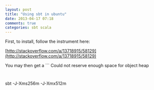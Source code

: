 ```yaml
---
layout: post
title: "Using sbt in ubuntu"
date: 2013-04-17 07:18
comments: true
categories: sbt scala
---
```


First, to install, follow the instrument here: 

[http://stackoverflow.com/a/13718915/58129](http://stackoverflow.com/a/13718915/58129)


You may then get a ```
Could not reserve enough space for object heap
``` exception. The following command line works for me:


```
sbt -J-Xms256m -J-Xmx512m
```

